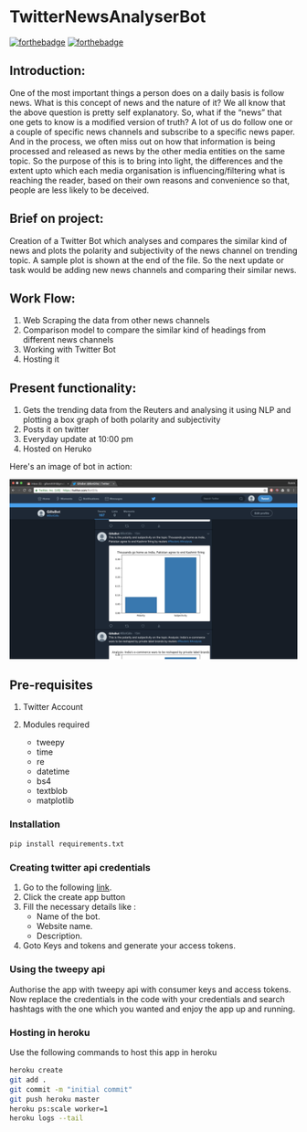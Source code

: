 # TwitterNewsAnalyserBot


[![forthebadge](https://forthebadge.com/images/badges/built-with-love.svg)](https://forthebadge.com) [![forthebadge](https://forthebadge.com/images/badges/made-with-python.svg)](https://forthebadge.com)

## Introduction:
One of the most important things a person does on a daily basis is follow news. What is this concept of news and the nature of it? We all know that the above question is pretty self explanatory. So, what if the “news” that one gets to know is a modified version of truth?
A lot of us do follow one or a couple of specific news channels and subscribe to a specific news paper. And in the process, we often miss out on how that information is being processed and released as news by the other media entities on the same topic. So the purpose of this is to bring into light, the differences and the extent upto which each media organisation is influencing/filtering what is reaching the reader, based on their own reasons and convenience so that, people are less likely to be deceived.

## Brief on project:
Creation of a Twitter Bot which analyses and compares the similar kind of news and plots the polarity and subjectivity of the news channel on trending topic.
A sample plot is shown at the end of the file.
So the next update or task would be adding new news channels and comparing their similar news.


## Work Flow:
1) Web Scraping the data from other news channels
2) Comparison model to compare the similar kind of headings from different news channels
3) Working with Twitter Bot
4) Hosting it

## Present functionality:
1) Gets the trending data from the Reuters and analysing it using
NLP and plotting a box graph of both polarity and subjectivity
2) Posts it on twitter
3) Everyday update at 10:00 pm
4) Hosted on Heruko

Here's an image of bot in action:

![Sample](Images/Sample.png)
## Pre-requisites 

1. Twitter Account
    
2. Modules required
    * tweepy
    * time
    * re
    * datetime
    * bs4
    * textblob
    * matplotlib
     
### Installation

```bash
pip install requirements.txt  
```

### Creating twitter api credentials

1. Go to the following [link](https://apps.twitter.com/ "Twitter App").
2. Click the create app button
2. Fill the necessary details like :
    * Name of the bot.
    * Website name.
    * Description.
3. Goto Keys and tokens and generate your access tokens.


### Using the tweepy api

Authorise the app with tweepy api with consumer keys and access tokens.
Now replace the credentials in the code with your credentials and search hashtags with
the one which you wanted and enjoy the app up and running.



### Hosting in heroku

Use the following commands to host this app in heroku
```bash
heroku create
git add .
git commit -m "initial commit"
git push heroku master
heroku ps:scale worker=1
heroku logs --tail
```
